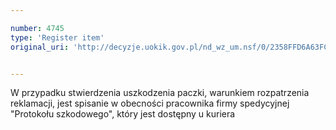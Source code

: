 ```yaml
---

number: 4745
type: 'Register item'
original_uri: 'http://decyzje.uokik.gov.pl/nd_wz_um.nsf/0/2358FFD6A63FC832C1257B79002A31B3?OpenDocument'


---
```


W przypadku stwierdzenia uszkodzenia paczki, warunkiem rozpatrzenia reklamacji, jest spisanie w obecności pracownika firmy spedycyjnej "Protokołu szkodowego", który jest dostępny u kuriera

